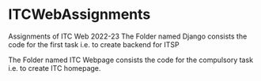 # ITCWebAssignments
Assignments of ITC Web 2022-23
The Folder named Django consists the code for the first task i.e. to create backend for ITSP

The Folder named ITC Webpage consists the code for the compulsory task i.e. to create ITC homepage.
